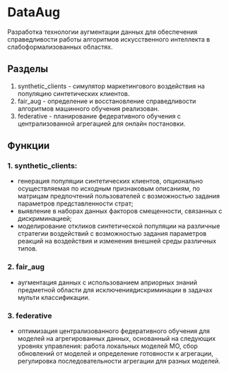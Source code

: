 ﻿# DataAug
Разработка технологии аугментации данных для обеспечения справедливости работы алгоритмов искусственного интеллекта в слабоформализованных областях.
## Разделы
1. synthetic_clients - симулятор маркетингового воздействия на популяцию синтетических клиентов.
2. fair_aug - определение и восстановление справедливости алгоритмов машинного обучения реализован.
3. federative - планирование федеративного обучения с централизованной агрегацией для онлайн постановки.

## Функции
### 1. synthetic_clients:
- генерация популяции синтетических клиентов, опционально осуществляемая по исходным признаковым описаниям, по матрицам предпочтений пользователей с возможностью задания параметров представленности страт;
- выявление в наборах данных факторов смещенности, связанных с дискриминацией;
- моделирование откликов синтетической популяции на различные стратегии воздействий с возможностью задания параметров реакций на воздействия и изменения внешней среды различных типов.
### 2. fair_aug
- аугментация данных с использованием априорных знаний предметной области для исключениядискриминации в задачах мульти классификации.
### 3. federative
- оптимизация централизованного федеративного обучения для моделей на агрегированных данных, основанный на следующих уровнях управления: работа локальных моделей МО, сбор обновлений от моделей и определение готовности к агрегации, регулировка последовательности агрегации для разных моделей.

